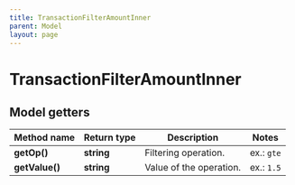 ```yaml
---
title: TransactionFilterAmountInner
parent: Model
layout: page
---
```


# TransactionFilterAmountInner

## Model getters

Method name | Return type | Description | Notes
------------ | ------------- | ------------- | -------------
**getOp()** | **string** | Filtering operation. | ex.: `gte`
**getValue()** | **string** | Value of the operation. | ex.: `1.5`

